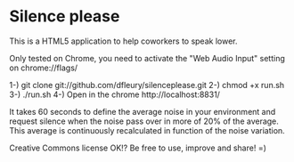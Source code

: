 Silence please
==============

This is a HTML5 application to help coworkers to speak lower.

Only tested on Chrome, you need to activate the "Web Audio Input" setting on chrome://flags/

1-) git clone git://github.com/dfleury/silenceplease.git
2-) chmod +x run.sh
3-) ./run.sh
4-) Open in the chrome http://localhost:8831/

It takes 60 seconds to define the average noise in your environment and request silence when the noise pass over in more of 20% of the average.
This average is continuously recalculated in function of the noise variation.

Creative Commons license OK!?
Be free to use, improve and share! =)
